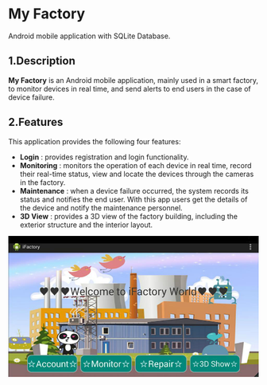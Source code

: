 
# My Factory
Android mobile application with SQLite Database.

<a name="desc"></a>
## 1.Description
**My Factory** is an Android mobile application, mainly used in a smart factory, to monitor devices in real time, and send alerts to end users in the case of device failure.

<a name="feat"></a>
## 2.Features
This application provides the following four features:  
* **Login**
: provides registration and login functionality.
* **Monitoring**
: monitors the operation of each device in real time, record their real-time status, view and locate the devices through the cameras in the factory.
* **Maintenance**
: when a device failure occurred, the system records its status and notifies the end user. With this app users get the details of the device and notify the maintenance personnel.
* **3D View**
: provides a 3D view of the factory building, including the exterior structure and the interior layout.

![image](https://github.com/zhilin963/MyFactory/blob/main/IMG/iFactory.png)
